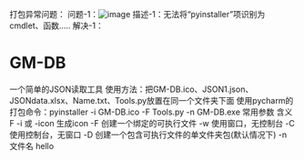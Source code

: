 打包异常问题：
问题-1：![image](https://github.com/jiabinhu/GM-DB/assets/51167328/bb7232e7-3d87-4b6c-bbab-176ba3930f3a)
描述-1：无法将“pyinstaller”项识别为 cmdlet、函数.....
解决-1：

# GM-DB
一个简单的JSON读取工具
使用方法：把GM-DB.ico、JSON1.json、JSONdata.xlsx、Name.txt、Tools.py放置在同一个文件夹下面
使用pycharm的打包命令：pyinstaller -i GM-DB.ico -F Tools.py -n GM-DB.exe
常用参数 含义F
-i 或 -icon 生成icon
-F 创建一个绑定的可执行文件
-w 使用窗口，无控制台
-C 使用控制台，无窗口
-D 创建一个包含可执行文件的单文件夹包(默认情况下)
-n 文件名
hello
